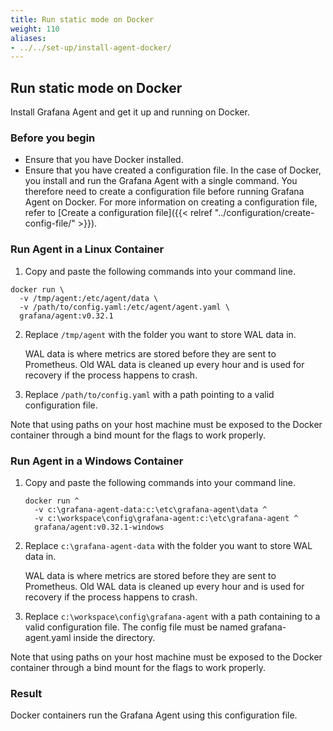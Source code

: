 ```yaml
---
title: Run static mode on Docker
weight: 110
aliases:
- ../../set-up/install-agent-docker/
---
```


## Run static mode on Docker

Install Grafana Agent and get it up and running on Docker.

### Before you begin

 - Ensure that you have Docker installed.
 - Ensure that you have created a configuration file. In the case of Docker, you install and run the Grafana Agent with a single command. You therefore need to create a configuration file before running Grafana Agent on Docker. For more information on creating a configuration file, refer to [Create a configuration file]({{< relref "../configuration/create-config-file/" >}}).

### Run Agent in a Linux Container

1. Copy and paste the following commands into your command line.
```
docker run \
  -v /tmp/agent:/etc/agent/data \
  -v /path/to/config.yaml:/etc/agent/agent.yaml \
  grafana/agent:v0.32.1
```

2. Replace `/tmp/agent` with the folder you want to store WAL data in.

    WAL data is where metrics are stored before they are sent to Prometheus. Old WAL data is cleaned up every hour and is used for recovery if the process happens to crash.

3. Replace `/path/to/config.yaml` with a path pointing to a valid configuration file.

Note that using paths on your host machine must be exposed to the Docker
container through a bind mount for the flags to work properly.

### Run Agent in a Windows Container

1. Copy and paste the following commands into your command line.
    ```
    docker run ^
      -v c:\grafana-agent-data:c:\etc\grafana-agent\data ^
      -v c:\workspace\config\grafana-agent:c:\etc\grafana-agent ^
      grafana/agent:v0.32.1-windows
    ```

2. Replace `c:\grafana-agent-data` with the folder you want to store WAL data in.

    WAL data is where metrics are stored before they are sent to Prometheus. Old WAL data is cleaned up every hour and is used for recovery if the process happens to crash.

3. Replace `c:\workspace\config\grafana-agent` with a path containing to a valid configuration file. The config file must be named grafana-agent.yaml inside the directory.

Note that using paths on your host machine must be exposed to the Docker
container through a bind mount for the flags to work properly.

### Result

Docker containers run the Grafana Agent using this configuration file.




